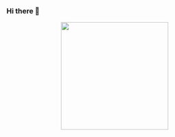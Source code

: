 ### Hi there 👋

<p align="center">
  <img width="250" src="https://media.giphy.com/media/KEf7gXqvQ8B3SWnUid/giphy.gif">
</p>
<!--
**mehul4795/mehul4795** is a ✨ _special_ ✨ repository because its `README.md` (this file) appears on your GitHub profile.

Here are some ideas to get you started:

- 🔭 I’m currently working on ...
- 🌱 I’m currently learning ...
- 👯 I’m looking to collaborate on ...
- 🤔 I’m looking for help with ...
- 💬 Ask me about ...
- 📫 How to reach me: ...
- 😄 Pronouns: ...
- ⚡ Fun fact: ...
-->

